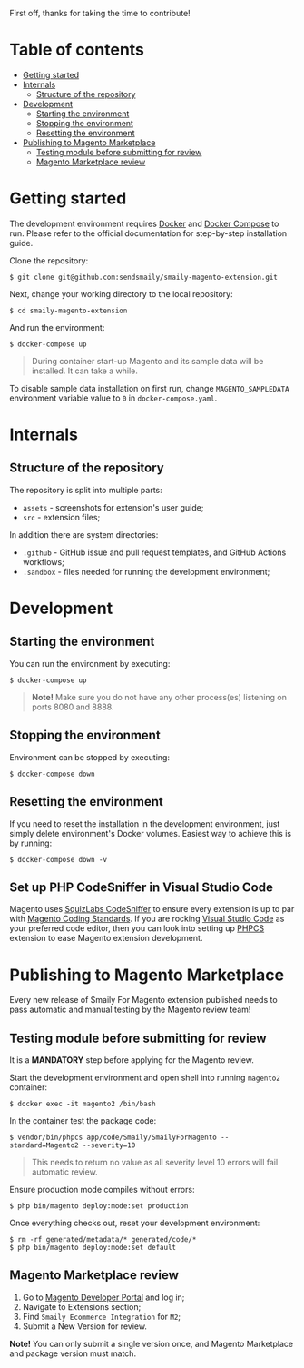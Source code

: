 First off, thanks for taking the time to contribute!


# Table of contents

- [Getting started](#getting-started)
- [Internals](#internals)
  - [Structure of the repository](#structure-of-the-repository)
- [Development](#development)
  - [Starting the environment](#starting-the-environment)
  - [Stopping the environment](#stopping-the-environment)
  - [Resetting the environment](#resetting-the-environment)
- [Publishing to Magento Marketplace](#publishing-to-magento-marketplace)
  - [Testing module before submitting for review](#testing-module-before-submitting-for-review)
  - [Magento Marketplace review](#magento-marketplace-review)


# Getting started

The development environment requires [Docker](https://docs.docker.com/) and [Docker Compose](https://docs.docker.com/compose/) to run.
Please refer to the official documentation for step-by-step installation guide.

Clone the repository:

    $ git clone git@github.com:sendsmaily/smaily-magento-extension.git

Next, change your working directory to the local repository:

    $ cd smaily-magento-extension

And run the environment:

    $ docker-compose up

> During container start-up Magento and its sample data will be installed. It can take a while.

To disable sample data installation on first run, change `MAGENTO_SAMPLEDATA` environment variable value to `0` in `docker-compose.yaml`.


# Internals

## Structure of the repository

The repository is split into multiple parts:

- `assets` - screenshots for extension's user guide;
- `src` - extension files;

In addition there are system directories:

- `.github` - GitHub issue and pull request templates, and GitHub Actions workflows;
- `.sandbox` - files needed for running the development environment;


# Development

## Starting the environment

You can run the environment by executing:

    $ docker-compose up

> **Note!** Make sure you do not have any other process(es) listening on ports 8080 and 8888.

## Stopping the environment

Environment can be stopped by executing:

    $ docker-compose down

## Resetting the environment

If you need to reset the installation in the development environment, just simply delete environment's Docker volumes. Easiest way to achieve this is by running:

    $ docker-compose down -v

## Set up PHP CodeSniffer in Visual Studio Code

Magento uses [SquizLabs CodeSniffer](https://github.com/squizlabs/PHP_CodeSniffer) to ensure every extension is up to par with [Magento Coding Standards](https://github.com/magento/magento-coding-standard). If you are rocking [Visual Studio Code](https://code.visualstudio.com/) as your preferred code editor, then you can look into setting up [PHPCS](https://marketplace.visualstudio.com/items?itemName=ikappas.phpcs) extension to ease Magento extension development.


# Publishing to Magento Marketplace

Every new release of Smaily For Magento extension published needs to pass automatic and manual testing by the Magento review team!

## Testing module before submitting for review

It is a **MANDATORY** step before applying for the Magento review.

Start the development environment and open shell into running `magento2` container:

    $ docker exec -it magento2 /bin/bash

In the container test the package code:

    $ vendor/bin/phpcs app/code/Smaily/SmailyForMagento --standard=Magento2 --severity=10

> This needs to return no value as all severity level 10 errors will fail automatic review.

Ensure production mode compiles without errors:

    $ php bin/magento deploy:mode:set production

Once everything checks out, reset your development environment:

    $ rm -rf generated/metadata/* generated/code/*
    $ php bin/magento deploy:mode:set default

## Magento Marketplace review

1. Go to [Magento Developer Portal](https://developer.magento.com/) and log in;
2. Navigate to Extensions section;
3. Find `Smaily Ecommerce Integration` for `M2`;
4. Submit a New Version for review.

**Note!** You can only submit a single version once, and Magento Marketplace and package version must match.
